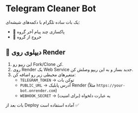 # Telegram Cleaner Bot

یک بات ساده تلگرام با دکمه‌های شیشه‌ای:
- 🧹 پاکسازی چند پیام آخر گروه
- 🚪 خروج از گروه

## 🚀 دیپلوی روی Render
1. این ریپو رو Fork/Clone کن.
2. روی Render یک Web Service جدید بساز و به این ریپو وصلش کن.
3. متغیرهای محیطی زیر رو اضافه کن:
   - `TELEGRAM_TOKEN` → توکن بات
   - `PUBLIC_URL` → آدرس پابلیک Render (مثلاً `https://your-bot.onrender.com`)
   - `WEBHOOK_SECRET` → یه عبارت دلخواه (برای امنیت)

بات بعد از Deploy آماده استفاده است ✅
